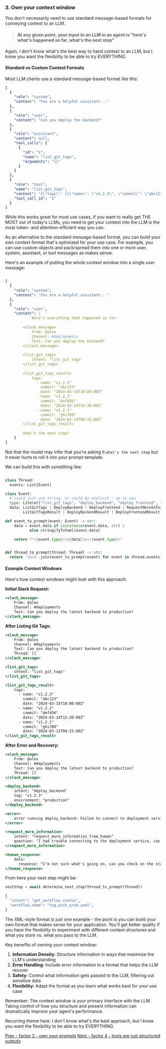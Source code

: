 
### 3. Own your context window

You don't necessarily need to use standard message-based formats for conveying context to an LLM.

> #### At any given point, your input to an LLM in an agent is "here's what's happened so far, what's the next step"

<!-- todo syntax highlighting -->
<!-- ![130-own-your-context-building](https://github.com/humanlayer/12-factor-agents/blob/main/img/130-own-your-context-building.png) -->

Again, I don't know what's the best way to hand context to an LLM, but I know you want the flexibility to be able to try EVERYTHING.


#### Standard vs Custom Context Formats

Most LLM clients use a standard message-based format like this:

```yaml
[
  {
    "role": "system",
    "content": "You are a helpful assistant..."
  },
  {
    "role": "user",
    "content": "Can you deploy the backend?"
  },
  {
    "role": "assistant",
    "content": null,
    "tool_calls": [
      {
        "id": "1",
        "name": "list_git_tags",
        "arguments": "{}"
      }
    ]
  },
  {
    "role": "tool",
    "name": "list_git_tags",
    "content": "{\"tags\": [{\"name\": \"v1.2.3\", \"commit\": \"abc123\", \"date\": \"2024-03-15T10:00:00Z\"}, {\"name\": \"v1.2.2\", \"commit\": \"def456\", \"date\": \"2024-03-14T15:30:00Z\"}, {\"name\": \"v1.2.1\", \"commit\": \"abe033d\", \"date\": \"2024-03-13T09:15:00Z\"}]}",
    "tool_call_id": "1"
  }
]
```

While this works great for most use cases, if you want to really get THE MOST out of today's LLMs, you need to get your context into the LLM is the most token- and attention-efficient way you can.

As an alternative to the standard message-based format, you can build your own context format that's optimized for your use case. For example, you can use custom objects and pack/spread them into one or more user, system, assistant, or tool messages as makes sense.

Here's an example of putting the whole context window into a single user message:
```yaml

[
  {
    "role": "system",
    "content": "You are a helpful assistant..."
  },
  {
    "role": "user",
    "content": |
            Here's everything that happened so far:
        
        <slack_message>
            From: @alex
            Channel: #deployments
            Text: Can you deploy the backend?
        </slack_message>
        
        <list_git_tags>
            intent: "list_git_tags"
        </list_git_tags>
        
        <list_git_tags_result>
            tags:
              - name: "v1.2.3"
                commit: "abc123"
                date: "2024-03-15T10:00:00Z"
              - name: "v1.2.2"
                commit: "def456"
                date: "2024-03-14T15:30:00Z"
              - name: "v1.2.1"
                commit: "ghi789"
                date: "2024-03-13T09:15:00Z"
        </list_git_tags_result>
        
        what's the next step?
    }
]
```

Not that the model may infer that you're asking it `what's the next step` but it never hurts to roll it into your prompt template.

We can build this with something like: 

```python

class Thread:
  events: List[Event]

class Event:
  # could just use string, or could be explicit - up to you
  type: Literal["list_git_tags", "deploy_backend", "deploy_frontend", "request_more_information", "done_for_now", "list_git_tags_result", "deploy_backend_result", "deploy_frontend_result", "request_more_information_result", "done_for_now_result", "error"]
  data: ListGitTags | DeployBackend | DeployFrontend | RequestMoreInformation |  
        ListGitTagsResult | DeployBackendResult | DeployFrontendResult | RequestMoreInformationResult | string

def event_to_prompt(event: Event) -> str:
    data = event.data if isinstance(event.data, str) \
           else stringifyToYaml(event.data)

    return f"<{event.type}>\n{data}\n</{event.type}>"


def thread_to_prompt(thread: Thread) -> str:
  return '\n\n'.join(event_to_prompt(event) for event in thread.events)
```

#### Example Context Windows

Here's how context windows might look with this approach:

**Initial Slack Request:**
```xml
<slack_message>
    From: @alex
    Channel: #deployments
    Text: Can you deploy the latest backend to production?
</slack_message>
```

**After Listing Git Tags:**
```xml
<slack_message>
    From: @alex
    Channel: #deployments
    Text: Can you deploy the latest backend to production?
    Thread: []
</slack_message>

<list_git_tags>
    intent: "list_git_tags"
</list_git_tags>

<list_git_tags_result>
    tags:
      - name: "v1.2.3"
        commit: "abc123"
        date: "2024-03-15T10:00:00Z"
      - name: "v1.2.2"
        commit: "def456"
        date: "2024-03-14T15:30:00Z"
      - name: "v1.2.1"
        commit: "ghi789"
        date: "2024-03-13T09:15:00Z"
</list_git_tags_result>
```

**After Error and Recovery:**
```xml
<slack_message>
    From: @alex
    Channel: #deployments
    Text: Can you deploy the latest backend to production?
    Thread: []
</slack_message>

<deploy_backend>
    intent: "deploy_backend"
    tag: "v1.2.3"
    environment: "production"
</deploy_backend>

<error>
    error running deploy_backend: Failed to connect to deployment service
</error>

<request_more_information>
    intent: "request_more_information_from_human"
    question: "I had trouble connecting to the deployment service, can you provide more details and/or check on the status of the service?"
</request_more_information>

<human_response>
    data:
      response: "I'm not sure what's going on, can you check on the status of the latest workflow?"
</human_response>
```

From here your next step might be: 

```python
nextStep = await determine_next_step(thread_to_prompt(thread))
```

```python
{
  "intent": "get_workflow_status",
  "workflow_name": "tag_push_prod.yaml",
}
```

The XML-style format is just one example - the point is you can build your own format that makes sense for your application. You'll get better quality if you have the flexibility to experiment with different context structures and what you store vs. what you pass to the LLM. 

Key benefits of owning your context window:
1. **Information Density**: Structure information in ways that maximize the LLM's understanding
2. **Error Handling**: Include error information in a format that helps the LLM recover
3. **Safety**: Control what information gets passed to the LLM, filtering out sensitive data
4. **Flexibility**: Adapt the format as you learn what works best for your use case

Remember: The context window is your primary interface with the LLM. Taking control of how you structure and present information can dramatically improve your agent's performance.

Recurring theme here: I don't know what's the best approach, but I know you want the flexibility to be able to try EVERYTHING.

[Prev - factor 2 - own your prompts](https://github.com/humanlayer/12-factor-agents/blob/main/content/factor-2-own-your-prompts.md) [Next - factor 4 - tools are just structured outputs](https://github.com/humanlayer/12-factor-agents/blob/main/content/factor-4-tools-are-structured-outputs.md)
